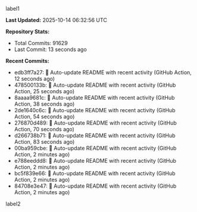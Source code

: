 
label1 
<!-- ACTIVITY_START -->
**Last Updated:** 2025-10-14 06:32:56 UTC

**Repository Stats:**
- Total Commits: 91629
- Last Commit: 13 seconds ago

**Recent Commits:**
- edb3ff7a27: 🤖 Auto-update README with recent activity (GitHub Action, 12 seconds ago)
- 478500133b: 🤖 Auto-update README with recent activity (GitHub Action, 25 seconds ago)
- 8aaaa9681c: 🤖 Auto-update README with recent activity (GitHub Action, 38 seconds ago)
- 2de1640c6c: 🤖 Auto-update README with recent activity (GitHub Action, 54 seconds ago)
- 276870d489: 🤖 Auto-update README with recent activity (GitHub Action, 70 seconds ago)
- d266738b71: 🤖 Auto-update README with recent activity (GitHub Action, 83 seconds ago)
- 00ba959cbe: 🤖 Auto-update README with recent activity (GitHub Action, 2 minutes ago)
- e788eeddd8: 🤖 Auto-update README with recent activity (GitHub Action, 2 minutes ago)
- bc5f839e66: 🤖 Auto-update README with recent activity (GitHub Action, 2 minutes ago)
- 84708e3e47: 🤖 Auto-update README with recent activity (GitHub Action, 2 minutes ago)
<!-- ACTIVITY_END -->

label2
